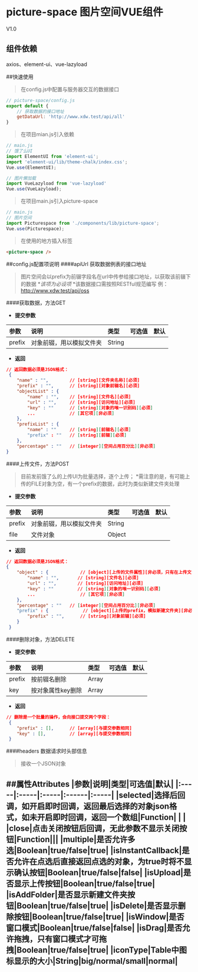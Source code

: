 # picture-space 图片空间VUE组件

V1.0

## 组件依赖
axios、element-ui、vue-lazyload

##快速使用
>在config.js中配置与服务器交互的数据接口

```javascript
// picture-space/config.js
export default {
	// 获取数据的接口地址
	getDataUrl: 'http://www.xdw.test/api/all'
}
```
>在项目mian.js引入依赖

```javascript
// main.js
// 饿了么UI
import ElementUI from 'element-ui';
import 'element-ui/lib/theme-chalk/index.css';
Vue.use(ElementUI);

// 图片懒加载
import VueLazyload from 'vue-lazyload'
Vue.use(VueLazyload);
```

>在项目main.js引入picture-space

```javascript
// main.js
// 图片空间
import Picturespace from './components/lib/picture-space';
Vue.use(Picturespace);
```

>在使用的地方插入标签

```html
<picture-space />
```

##config.js配置项说明
####apiUrl 获取数据例表的接口地址
>图片空间会以prefix为前辍字段名在url中传参给接口地址，以获取该前辍下的数据
**该项为必设项*
*该数据接口需按照RESTful规范编写
例：http://www.xdw.test/api/oss

####获取数据，方法GET
* **提交参数**

|参数|说明|类型|可选值|默认|
|:-----|:-----|:-----|:------|:-----|
|prefix|对象前辍，用以模拟文件夹|String| |||
* **返回**

```json
// 返回数据必须是JSON格式：
 {
	"name" : "",		// [string][文件夹名称][必须]
	"prefix" : "",		// [string][对象前辍名][必须]
	"objectList" : {
		"name" : "",	// [string][文件名][必须]
		"url" : "",		// [string][访问地址][必须]
		"key" : ""		// [string][对象的唯一识别码][必须]
		...				// [其它项][非必须]
	},
	"prefixList" : {
		"name" : ""		// [string][前辍名][必须]
		"prefix" : "" 	// [string][前辍][必须]
	},
	"percentage" : ""	// [integer][空间占用百分比][非必须]
}
```

####上传文件，方法POST
>目前发前饿了么的上传UI为批量选择，逐个上传；
*需注意的是，有可能上传的FILE对象为空，有一个prefix的数据，此时为类似新建文件夹处理

* **提交参数**

|参数|说明|类型|可选值|默认|
|:-----|:-----|:-----|:------|:-----|
|prefix|对象前辍，用以模拟文件夹|String| ||
|file|文件对象|Object| |||
* **返回**

```json
// 返回数据必须是JSON格式：
{
	"object" : {			// [object][上传的文件属性][非必须，只有在上传文件时返回]
		"name" : "",	   // [string][文件名][必须]
		"url" : "",		   // [string][访问地址][必须]
		"key" : ""		   // [string][对象的唯一识别码][必须]
		...					// [其它项][非必须]
	},
	"percentage" : ""	// [integer][空间占用百分比][非必须]
	"prefix" : {			 // [object][上传的prefix，模拟新建文件夹][非必须，只有在新建文件夹时返回]
		"prefix" : "",		// [string][对象前辍][必须]
	}
 }
```

####删除对象，方法DELETE

* **提交参数**

|参数|说明|类型|可选值|默认|
|:-----|:-----|:-----|:------|:-----|
|prefix|按前辍名删除|Array| ||
|key|按对象属性key删除|Array| |||
* **返回**

```json
// 删除是一个批量的操作，会向接口提交两个字段：
 {
	"prefix" : [],		// [array][与提交参数相同]
	"key" : [], 		// [array][与提交参数相同]
 }
```

####headers 数据请求时头部信息
>接收一个JSON对象

##属性Attributes 
|参数|说明|类型|可选值|默认|
|:-----|:-----|:-----|:------|:-----|
|selected|选择后回调，如开启即时回调，返回最后选择的对象json格式，如未开启即时回调，返回一个数组|Function| | |
|close|点击关闭按钮后回调，无此参数不显示关闭按钮|Function|||
|multiple|是否允许多选|Boolean|true/false|true|
|isInstantCallback|是否允许在点选后直接返回点选的对象，为true时将不显示确认按钮|Boolean|true/false|false|
|isUpload|是否显示上传按钮|Boolean|true/false|true|
|isAddFolder|是否显示新建文件夹按钮|Boolean|true/false|true|
|isDelete|是否显示删除按钮|Boolean|true/false|true|
|isWindow|是否窗口模式|Boolean|true/false|false|
|isDrag|是否允许拖拽，只有窗口模式才可拖拽|Boolean|true/false|true|
|iconType|Table中图标显示的大小|String|big/normal/small|normal|
----

